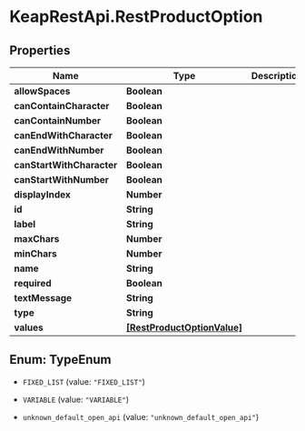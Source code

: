 # KeapRestApi.RestProductOption

## Properties

Name | Type | Description | Notes
------------ | ------------- | ------------- | -------------
**allowSpaces** | **Boolean** |  | [optional] 
**canContainCharacter** | **Boolean** |  | [optional] 
**canContainNumber** | **Boolean** |  | [optional] 
**canEndWithCharacter** | **Boolean** |  | [optional] 
**canEndWithNumber** | **Boolean** |  | [optional] 
**canStartWithCharacter** | **Boolean** |  | [optional] 
**canStartWithNumber** | **Boolean** |  | [optional] 
**displayIndex** | **Number** |  | [optional] 
**id** | **String** |  | [optional] 
**label** | **String** |  | [optional] 
**maxChars** | **Number** |  | [optional] 
**minChars** | **Number** |  | [optional] 
**name** | **String** |  | [optional] 
**required** | **Boolean** |  | [optional] 
**textMessage** | **String** |  | [optional] 
**type** | **String** |  | [optional] 
**values** | [**[RestProductOptionValue]**](RestProductOptionValue.md) |  | [optional] 



## Enum: TypeEnum


* `FIXED_LIST` (value: `"FIXED_LIST"`)

* `VARIABLE` (value: `"VARIABLE"`)

* `unknown_default_open_api` (value: `"unknown_default_open_api"`)




